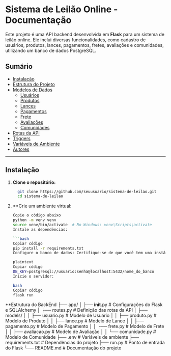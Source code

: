 # Sistema de Leilão Online - Documentação

Este projeto é uma API backend desenvolvida em **Flask** para um sistema de leilão online. Ele inclui diversas funcionalidades, como cadastro de usuários, produtos, lances, pagamentos, fretes, avaliações e comunidades, utilizando um banco de dados PostgreSQL.

## Sumário
- [Instalação](#instalação)
- [Estrutura do Projeto](#estrutura-do-projeto)
- [Modelos de Dados](#modelos-de-dados)
  - [Usuários](#usuários)
  - [Produtos](#produtos)
  - [Lances](#lances)
  - [Pagamentos](#pagamentos)
  - [Frete](#frete)
  - [Avaliações](#avaliações)
  - [Comunidades](#comunidades)
- [Rotas da API](#rotas-da-api)
- [Triggers](#triggers)
- [Variáveis de Ambiente](#variáveis-de-ambiente)
- [Autores](#autores)

---

## Instalação

1. **Clone o repositório:**
   ```bash
     git clone https://github.com/seuusuario/sistema-de-leilao.git
     cd sistema-de-leilao
2. **Crie um ambiente virtual:
   
    ```bash
    Copie o código abaixo
    python -m venv venv
    source venv/bin/activate  # No Windows: venv\Scripts\activate
    Instale as dependências:

    ```bash
    Copiar código
    pip install -r requirements.txt
    Configure o banco de dados: Certifique-se de que você tem uma instância do PostgreSQL rodando. Crie um banco de dados e adicione a URL de conexão no arquivo .env:
    
    plaintext
    Copiar código
    DB_KEY=postgresql://usuario:senha@localhost:5432/nome_do_banco
    Inicie o servidor:
    
    bash
    Copiar código
    flask run

**Estrutura do BackEnd
├── app/
│   ├── __init__.py          # Configurações do Flask e SQLAlchemy
│   ├── routes.py            # Definição das rotas da API
│   ├── models/
│   │   ├── usuario.py       # Modelo de Usuário
│   │   ├── produto.py       # Modelo de Produto
│   │   ├── lance.py         # Modelo de Lance
│   │   ├── pagamento.py     # Modelo de Pagamento
│   │   ├── frete.py         # Modelo de Frete
│   │   ├── avaliacao.py     # Modelo de Avaliação
│   │   └── comunidade.py    # Modelo de Comunidade
├── .env                     # Variáveis de ambiente
├── requirements.txt         # Dependências do projeto
├── run.py                   # Ponto de entrada do Flask
└── README.md                # Documentação do projeto

